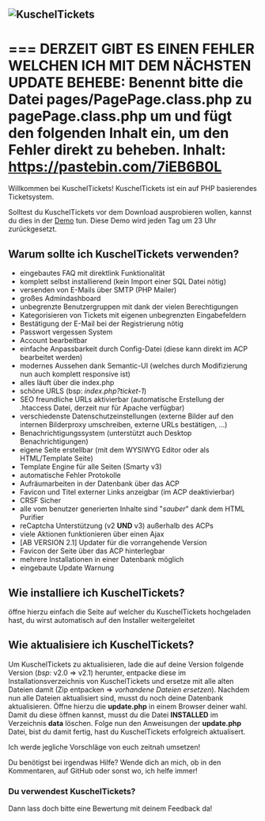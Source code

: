 ![KuschelTickets](https://i.imgur.com/I1LQDr1.png)
---

===
DERZEIT GIBT ES EINEN FEHLER WELCHEN ICH MIT DEM NÄCHSTEN UPDATE BEHEBE: Benennt bitte die Datei pages/PagePage.class.php zu pagePage.class.php um und fügt den folgenden Inhalt ein, um den Fehler direkt zu beheben. Inhalt: https://pastebin.com/7iEB6B0L
===



Willkommen bei KuschelTickets!
KuschelTickets ist ein auf PHP basierendes Ticketsystem.

Solltest du KuschelTickets vor dem Download ausprobieren wollen, kannst du dies in der [Demo](https://demo.kuschel-swein.eu/KuschelTickets) tun. Diese Demo wird jeden Tag um 23 Uhr zurückgesetzt.

## Warum sollte ich KuschelTickets verwenden?

- eingebautes FAQ mit direktlink Funktionalität
- komplett selbst installierend (kein Import einer SQL Datei nötig)
- versenden von E-Mails über SMTP (PHP Mailer)
- großes Admindashboard
- unbegrenzte Benutzergruppen mit dank der vielen Berechtigungen
- Kategorisieren von Tickets mit eigenen unbegrenzten Eingabefeldern
- Bestätigung der E-Mail bei der Registrierung nötig
- Passwort vergessen System
- Account bearbeitbar
- einfache Anpassbarkeit durch Config-Datei (diese kann direkt im ACP bearbeitet werden)
- modernes Aussehen dank Semantic-UI (welches durch Modifizierung nun auch komplett responsive ist)
- alles läuft über die index.php
- schöne URLS (bsp: *index.php?ticket-1*)
- SEO freundliche URLs aktivierbar (automatische Erstellung der .htaccess Datei, derzeit nur für Apache verfügbar)
- verschiedenste Datenschutzeinstellungen (externe Bilder auf den internen Bilderproxy umschreiben, externe URLs bestätigen, ...)
- Benachrichtigungssystem (unterstützt auch Desktop Benachrichtigungen)
- eigene Seite erstellbar (mit dem WYSIWYG Editor oder als HTML/Template Seite)
- Template Engine für alle Seiten (Smarty v3)
- automatische Fehler Protokolle
- Aufräumarbeiten in der Datenbank über das ACP
- Favicon und Titel externer Links anzeigbar (im ACP deaktivierbar)
- CRSF Sicher
- alle vom benutzer generierten Inhalte sind "*sauber*" dank dem HTML Purifier
- reCaptcha Unterstützung (v2 **UND** v3) außerhalb des ACPs
- viele Aktionen funktionieren über einen Ajax
- [AB VERSION 2.1] Updater für die vorrangehende Version
- Favicon der Seite über das ACP hinterlegbar
- mehrere Installationen in einer Datenbank möglich
- eingebaute Update Warnung


## Wie installiere ich KuschelTickets?
öffne hierzu einfach die Seite auf welcher du KuschelTickets hochgeladen hast, du wirst automatisch auf den Installer weitergeleitet


## Wie aktualisiere ich KuschelTickets?
Um KuschelTickets zu aktualisieren, lade die auf deine Version folgende Version (*bsp:* v2.0 => v2.1) herunter, entpacke diese im Installationsverzeichnis von KuschelTickets und ersetze mit alle alten Dateien damit (Zip entpacken => *vorhandene Dateien ersetzen*). Nachdem nun alle Dateien aktualisiert sind, musst du noch deine Datenbank aktualisieren. Öffne hierzu die **update.php** in einem Browser deiner wahl. Damit du diese öffnen kannst, musst du die Datei **INSTALLED** im Verzeichnis **data** löschen. Folge nun den Anweisungen der **update.php** Datei, bist du damit fertig, hast du KuschelTickets erfolgreich aktualisert.



Ich werde jegliche Vorschläge von euch zeitnah umsetzen!

Du benötigst bei irgendwas Hilfe? Wende dich an mich, ob in den Kommentaren, auf GitHub oder sonst wo, ich helfe immer!

### Du verwendest KuschelTickets?
Dann lass doch bitte eine Bewertung mit deinem Feedback da!